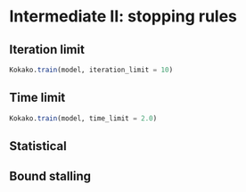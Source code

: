 # Intermediate II: stopping rules

## Iteration limit

```julia
Kokako.train(model, iteration_limit = 10)
```

## Time limit

```julia
Kokako.train(model, time_limit = 2.0)
```

## Statistical

## Bound stalling
